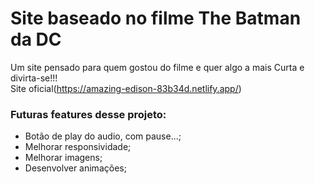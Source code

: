 # Site baseado no filme The Batman da DC
Um site pensado para quem gostou do filme e quer algo a mais
Curta e divirta-se!!!<br>
Site oficial(https://amazing-edison-83b34d.netlify.app/)


### **Futuras features desse projeto:**
- Botão de play do audio, com pause...;
- Melhorar responsividade;
- Melhorar imagens;
- Desenvolver animações;